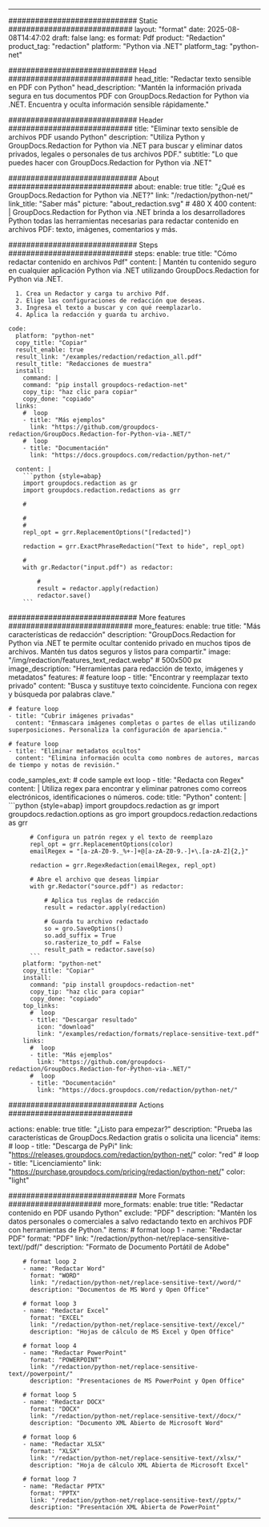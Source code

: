 
---
############################# Static ############################
layout: "format"
date:  2025-08-08T14:47:02
draft: false
lang: es
format: Pdf
product: "Redaction"
product_tag: "redaction"
platform: "Python via .NET"
platform_tag: "python-net"

############################# Head ############################
head_title: "Redactar texto sensible en PDF con Python"
head_description: "Mantén la información privada segura en tus documentos PDF con GroupDocs.Redaction for Python via .NET. Encuentra y oculta información sensible rápidamente."

############################# Header ############################
title: "Eliminar texto sensible de archivos PDF usando Python" 
description: "Utiliza Python y GroupDocs.Redaction for Python via .NET para buscar y eliminar datos privados, legales o personales de tus archivos PDF."
subtitle: "Lo que puedes hacer con GroupDocs.Redaction for Python via .NET" 

############################# About ############################
about:
    enable: true
    title: "¿Qué es GroupDocs.Redaction for Python via .NET?"
    link: "/redaction/python-net/"
    link_title: "Saber más"
    picture: "about_redaction.svg" # 480 X 400
    content: |
       GroupDocs.Redaction for Python via .NET brinda a los desarrolladores Python todas las herramientas necesarias para redactar contenido en archivos PDF: texto, imágenes, comentarios y más.

############################# Steps ############################
steps:
    enable: true
    title: "Cómo redactar contenido en archivos Pdf"
    content: |
      Mantén tu contenido seguro en cualquier aplicación Python via .NET utilizando GroupDocs.Redaction for Python via .NET.
      
      1. Crea un Redactor y carga tu archivo Pdf.
      2. Elige las configuraciones de redacción que deseas.
      3. Ingresa el texto a buscar y con qué reemplazarlo.
      4. Aplica la redacción y guarda tu archivo.
   
    code:
      platform: "python-net"
      copy_title: "Copiar"
      result_enable: true
      result_link: "/examples/redaction/redaction_all.pdf"
      result_title: "Redacciones de muestra"
      install:
        command: |
        command: "pip install groupdocs-redaction-net"
        copy_tip: "haz clic para copiar"
        copy_done: "copiado"
      links:
        #  loop
        - title: "Más ejemplos"
          link: "https://github.com/groupdocs-redaction/GroupDocs.Redaction-for-Python-via-.NET/"
        #  loop
        - title: "Documentación"
          link: "https://docs.groupdocs.com/redaction/python-net/"
          
      content: |
        ```python {style=abap}
        import groupdocs.redaction as gr
        import groupdocs.redaction.redactions as grr

        # 

        # 
        # 
        repl_opt = grr.ReplacementOptions("[redacted]")
                
        redaction = grr.ExactPhraseRedaction("Text to hide", repl_opt)

        # 
        with gr.Redactor("input.pdf") as redactor:

            # 
            result = redactor.apply(redaction)
            redactor.save()
        ```            


############################# More features ############################
more_features:
  enable: true
  title: "Más características de redacción"
  description: "GroupDocs.Redaction for Python via .NET te permite ocultar contenido privado en muchos tipos de archivos. Mantén tus datos seguros y listos para compartir."
  image: "/img/redaction/features_text_redact.webp" # 500x500 px
  image_description: "Herramientas para redacción de texto, imágenes y metadatos"
  features:
    # feature loop
    - title: "Encontrar y reemplazar texto privado"
      content: "Busca y sustituye texto coincidente. Funciona con regex y búsqueda por palabras clave."

    # feature loop
    - title: "Cubrir imágenes privadas"
      content: "Enmascara imágenes completas o partes de ellas utilizando superposiciones. Personaliza la configuración de apariencia."

    # feature loop
    - title: "Eliminar metadatos ocultos"
      content: "Elimina información oculta como nombres de autores, marcas de tiempo y notas de revisión."
      
  code_samples_ext:
    # code sample ext loop
    - title: "Redacta con Regex"
      content: |
        Utiliza regex para encontrar y eliminar patrones como correos electrónicos, identificaciones o números.
      code:
        title: "Python"
        content: |
          ```python {style=abap}
          import groupdocs.redaction as gr
          import groupdocs.redaction.options as gro
          import groupdocs.redaction.redactions as grr

          # Configura un patrón regex y el texto de reemplazo
          repl_opt = grr.ReplacementOptions(color)
          emailRegex = "[a-zA-Z0-9._%+-]+@[a-zA-Z0-9.-]+\.[a-zA-Z]{2,}"

          redaction = grr.RegexRedaction(emailRegex, repl_opt)

          # Abre el archivo que deseas limpiar
          with gr.Redactor("source.pdf") as redactor:

              # Aplica tus reglas de redacción
              result = redactor.apply(redaction)

              # Guarda tu archivo redactado
              so = gro.SaveOptions()
              so.add_suffix = True
              so.rasterize_to_pdf = False
              result_path = redactor.save(so)
          ```
        platform: "python-net"
        copy_title: "Copiar"
        install:
          command: "pip install groupdocs-redaction-net"
          copy_tip: "haz clic para copiar"
          copy_done: "copiado"
        top_links:
          #  loop
          - title: "Descargar resultado"
            icon: "download"
            link: "/examples/redaction/formats/replace-sensitive-text.pdf"
        links:
          #  loop
          - title: "Más ejemplos"
            link: "https://github.com/groupdocs-redaction/GroupDocs.Redaction-for-Python-via-.NET/"
          #  loop
          - title: "Documentación"
            link: "https://docs.groupdocs.com/redaction/python-net/"


############################# Actions ############################

actions:
  enable: true
  title: "¿Listo para empezar?"
  description: "Prueba las características de GroupDocs.Redaction gratis o solicita una licencia"
  items:
    #  loop
    - title: "Descarga de PyPi"
      link: "https://releases.groupdocs.com/redaction/python-net/"
      color: "red"
        #  loop
    - title: "Licenciamiento"
      link: "https://purchase.groupdocs.com/pricing/redaction/python-net/"
      color: "light"


############################# More Formats #####################
more_formats:
    enable: true
    title: "Redactar contenido en PDF usando Python"
    exclude: "PDF"
    description: "Mantén los datos personales o comerciales a salvo redactando texto en archivos PDF con herramientas de Python."
    items: 
        # format loop 1
        - name: "Redactar PDF"
          format: "PDF"
          link: "/redaction/python-net/replace-sensitive-text//pdf/"
          description: "Formato de Documento Portátil de Adobe"

        # format loop 2
        - name: "Redactar Word"
          format: "WORD"
          link: "/redaction/python-net/replace-sensitive-text//word/"
          description: "Documentos de MS Word y Open Office"
          
        # format loop 3
        - name: "Redactar Excel"
          format: "EXCEL"
          link: "/redaction/python-net/replace-sensitive-text//excel/"
          description: "Hojas de cálculo de MS Excel y Open Office"

        # format loop 4
        - name: "Redactar PowerPoint"
          format: "POWERPOINT"
          link: "/redaction/python-net/replace-sensitive-text//powerpoint/"
          description: "Presentaciones de MS PowerPoint y Open Office"

        # format loop 5
        - name: "Redactar DOCX"
          format: "DOCX"
          link: "/redaction/python-net/replace-sensitive-text//docx/"
          description: "Documento XML Abierto de Microsoft Word"
          
        # format loop 6
        - name: "Redactar XLSX"
          format: "XLSX"
          link: "/redaction/python-net/replace-sensitive-text//xlsx/"
          description: "Hoja de cálculo XML Abierta de Microsoft Excel"
          
        # format loop 7
        - name: "Redactar PPTX"
          format: "PPTX"
          link: "/redaction/python-net/replace-sensitive-text//pptx/"
          description: "Presentación XML Abierta de PowerPoint"


---